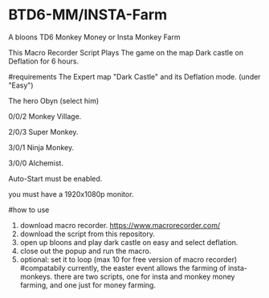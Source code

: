 # BTD6-MM/INSTA-Farm
A bloons TD6 Monkey Money or Insta Monkey Farm

This Macro Recorder Script Plays The game on the map Dark castle on Deflation for 6 hours.

#requirements
The Expert map "Dark Castle" and its Deflation mode. (under "Easy")

The hero Obyn (select him)

0/0/2 Monkey Village.

2/0/3 Super Monkey.

3/0/1 Ninja Monkey.

3/0/0 Alchemist.

Auto-Start must be enabled.

you must have a 1920x1080p monitor.

#how to use
1. download macro recorder. https://www.macrorecorder.com/
2.  download the script from this repository.
3.  open up bloons and play dark castle on easy and select deflation.
4.  close out the popup and run the macro.
5.  optional: set it to loop (max 10 for free version of macro recorder)
#compatabily
currently, the easter event allows the farming of insta-monkeys. there are two scripts, one for insta and monkey money farming, and one just for money farming.

